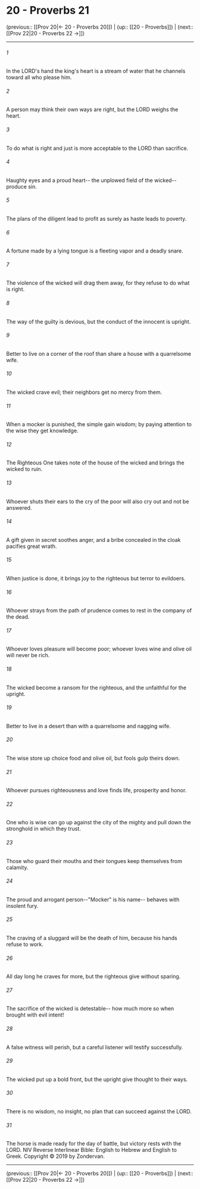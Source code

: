 # 20 - Proverbs 21

(previous:: [[Prov 20|← 20 - Proverbs 20]]) | (up:: [[20 - Proverbs]]) | (next:: [[Prov 22|20 - Proverbs 22 →]])

***


###### 1 
In the LORD's hand the king's heart is a stream of water that he channels toward all who please him. 

###### 2 
A person may think their own ways are right, but the LORD weighs the heart. 

###### 3 
To do what is right and just is more acceptable to the LORD than sacrifice. 

###### 4 
Haughty eyes and a proud heart-- the unplowed field of the wicked--produce sin. 

###### 5 
The plans of the diligent lead to profit as surely as haste leads to poverty. 

###### 6 
A fortune made by a lying tongue is a fleeting vapor and a deadly snare. 

###### 7 
The violence of the wicked will drag them away, for they refuse to do what is right. 

###### 8 
The way of the guilty is devious, but the conduct of the innocent is upright. 

###### 9 
Better to live on a corner of the roof than share a house with a quarrelsome wife. 

###### 10 
The wicked crave evil; their neighbors get no mercy from them. 

###### 11 
When a mocker is punished, the simple gain wisdom; by paying attention to the wise they get knowledge. 

###### 12 
The Righteous One takes note of the house of the wicked and brings the wicked to ruin. 

###### 13 
Whoever shuts their ears to the cry of the poor will also cry out and not be answered. 

###### 14 
A gift given in secret soothes anger, and a bribe concealed in the cloak pacifies great wrath. 

###### 15 
When justice is done, it brings joy to the righteous but terror to evildoers. 

###### 16 
Whoever strays from the path of prudence comes to rest in the company of the dead. 

###### 17 
Whoever loves pleasure will become poor; whoever loves wine and olive oil will never be rich. 

###### 18 
The wicked become a ransom for the righteous, and the unfaithful for the upright. 

###### 19 
Better to live in a desert than with a quarrelsome and nagging wife. 

###### 20 
The wise store up choice food and olive oil, but fools gulp theirs down. 

###### 21 
Whoever pursues righteousness and love finds life, prosperity and honor. 

###### 22 
One who is wise can go up against the city of the mighty and pull down the stronghold in which they trust. 

###### 23 
Those who guard their mouths and their tongues keep themselves from calamity. 

###### 24 
The proud and arrogant person--"Mocker" is his name-- behaves with insolent fury. 

###### 25 
The craving of a sluggard will be the death of him, because his hands refuse to work. 

###### 26 
All day long he craves for more, but the righteous give without sparing. 

###### 27 
The sacrifice of the wicked is detestable-- how much more so when brought with evil intent! 

###### 28 
A false witness will perish, but a careful listener will testify successfully. 

###### 29 
The wicked put up a bold front, but the upright give thought to their ways. 

###### 30 
There is no wisdom, no insight, no plan that can succeed against the LORD. 

###### 31 
The horse is made ready for the day of battle, but victory rests with the LORD. NIV Reverse Interlinear Bible: English to Hebrew and English to Greek. Copyright © 2019 by Zondervan.

***

(previous:: [[Prov 20|← 20 - Proverbs 20]]) | (up:: [[20 - Proverbs]]) | (next:: [[Prov 22|20 - Proverbs 22 →]])
